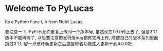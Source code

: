 # Welcome To PyLucas

Its a Python Func Lib from Nuhil Lucas.

要注意一下, PyPi不允许重复上传同一个版本号, 虽然现在1.0.0传上去了, 但是3.1.1版本不能再传了, 以后要注意把发行版bug都修完再上传, 顺便自己的版本系列里面跳过3.1.1, 留一点破坏新更新之后直接带着功能性大更新干到4.0.0吧.
